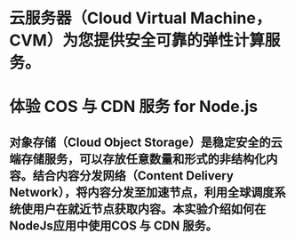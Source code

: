 # 云服务器（Cloud Virtual Machine，CVM）为您提供安全可靠的弹性计算服务。

# 体验 COS 与 CDN 服务 for Node.js
## 对象存储（Cloud Object Storage）是稳定安全的云端存储服务，可以存放任意数量和形式的非结构化内容。结合内容分发网络（Content Delivery Network），将内容分发至加速节点，利用全球调度系统使用户在就近节点获取内容。本实验介绍如何在NodeJs应用中使用COS 与 CDN 服务。
